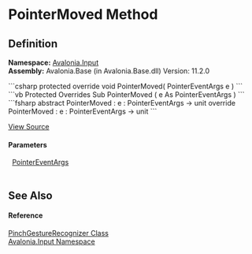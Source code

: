 # PointerMoved Method




## Definition
**Namespace:** <a href="N_Avalonia_Input">Avalonia.Input</a>  
**Assembly:** Avalonia.Base (in Avalonia.Base.dll) Version: 11.2.0

<Tabs groupId="api-code-preview">
<TabItem value="csharp" label="C#">
```csharp
protected override void PointerMoved(
	PointerEventArgs e
)
```
</TabItem>
<TabItem value="vb" label="VB">
```vb
Protected Overrides Sub PointerMoved ( 
	e As PointerEventArgs
)
```
</TabItem>
<TabItem value="fsharp" label="F#">
```fsharp
abstract PointerMoved : 
        e : PointerEventArgs -> unit 
override PointerMoved : 
        e : PointerEventArgs -> unit 
```
</TabItem>
</Tabs>



<a href="https://github.com/AvaloniaUI/Avalonia/tree/master/src/Avalonia.Base/Input/GestureRecognizers/PinchGestureRecognizer.cs#L21" title="View the source code">View Source</a>



#### Parameters
<dl><dt>  <a href="T_Avalonia_Input_PointerEventArgs">PointerEventArgs</a></dt><dd> </dd></dl>

## See Also


#### Reference
<a href="T_Avalonia_Input_PinchGestureRecognizer">PinchGestureRecognizer Class</a>  
<a href="N_Avalonia_Input">Avalonia.Input Namespace</a>  
